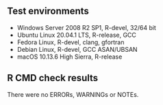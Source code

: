 ## Test environments

* Windows Server 2008 R2 SP1, R-devel, 32/64 bit
* Ubuntu Linux 20.04.1 LTS, R-release, GCC
* Fedora Linux, R-devel, clang, gfortran
* Debian Linux, R-devel, GCC ASAN/UBSAN
* macOS 10.13.6 High Sierra, R-release

## R CMD check results

There were no ERRORs, WARNINGs or NOTEs.
